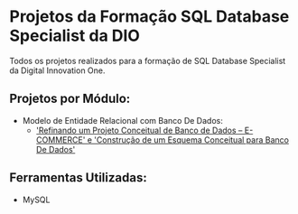 # Projetos da Formação SQL Database Specialist da DIO

Todos os projetos realizados para a formação de SQL Database Specialist da Digital Innovation One.

## Projetos por Módulo:

- Modelo de Entidade Relacional com Banco De Dados:  
  - ['Refinando um Projeto Conceitual de Banco de Dados – E-COMMERCE' e 'Construção de um Esquema Conceitual para Banco De Dados'](https://github.com/bccalegari/python_developer_dio/tree/main/Fundamentos%20de%20Python)

## Ferramentas Utilizadas:

- MySQL
